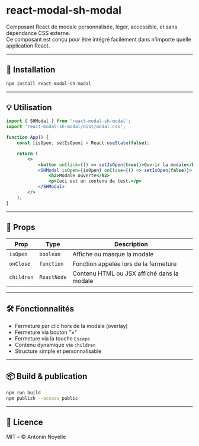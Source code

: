 # react-modal-sh-modal

Composant React de modale personnalisée, léger, accessible, et sans dépendance CSS externe.  
Ce composant est conçu pour être intégré facilement dans n'importe quelle application React.

---

## 🚀 Installation

```bash
npm install react-modal-sh-modal
```

---

## 💡 Utilisation

```jsx
import { SHModal } from 'react-modal-sh-modal';
import 'react-modal-sh-modal/dist/modal.css';

function App() {
	const [isOpen, setIsOpen] = React.useState(false);

	return (
		<>
			<button onClick={() => setIsOpen(true)}>Ouvrir la modale</button>
			<SHModal isOpen={isOpen} onClose={() => setIsOpen(false)}>
				<h2>Modale ouverte</h2>
				<p>Ceci est un contenu de test.</p>
			</SHModal>
		</>
	);
}
```

---

## 🧩 Props

| Prop      | Type       | Description                                     |
|-----------|------------|-------------------------------------------------|
| `isOpen`  | `boolean`  | Affiche ou masque la modale                    |
| `onClose` | `function` | Fonction appelée lors de la fermeture          |
| `children`| `ReactNode`| Contenu HTML ou JSX affiché dans la modale     |

---

## 🛠️ Fonctionnalités

- Fermeture par clic hors de la modale (overlay)
- Fermeture via bouton "×"
- Fermeture via la touche `Escape`
- Contenu dynamique via `children`
- Structure simple et personnalisable

---

## 📦 Build & publication

```bash
npm run build
npm publish --access public
```

---

## 📄 Licence

MIT – © Antonin Noyelle
